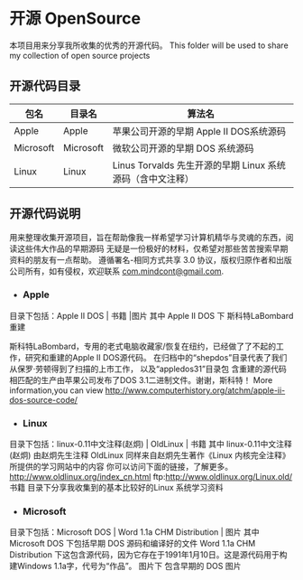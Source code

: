 #  开源 OpenSource
本项目用来分享我所收集的优秀的开源代码。
This folder will be used to share my collection of open source projects

## 开源代码目录
包名 | 目录名 | 算法名 |
-----| ------ |--------|
Apple | Apple |苹果公司开源的早期 Apple II DOS系统源码
Microsoft | Microsoft |微软公司开源的早期 DOS 系统源码 
Linux | Linux | Linus Torvalds 先生开源的早期 Linux 系统源码（含中文注释）

## 开源代码说明
用来整理收集开源项目，旨在帮助像我一样希望学习计算机精华与灵魂的东西，阅读这些伟大作品的早期源码
无疑是一份极好的材料，仅希望对那些苦苦搜索早期资料的朋友有一点帮助。
遵循署名-相同方式共享 3.0 协议，版权归原作者和出版公司所有，如有侵权，欢迎联系 com.mindcont@gmail.com.

* ### Apple
目录下包括：Apple II DOS | 书籍 |图片
其中 Apple II DOS 下 斯科特LaBombard 重建

斯科特LaBombard，专用的老式电脑收藏家/恢复在纽约，已经做了了不起的工作，研究和重建的Apple II DOS源代码。
在归档中的“shepdos”目录代表了我们从保罗·劳顿得到了扫描的上市工作，
以及“appledos31”目录包 ​​含重建的源代码相匹配的生产由苹果公司发布了DOS 3.1二进制文件。谢谢，斯科特！
More information,you can view http://www.computerhistory.org/atchm/apple-ii-dos-source-code/

* ### Linux
目录下包括：linux-0.11中文注释(赵炯) | OldLinux | 书籍
其中 
linux-0.11中文注释(赵炯) 由赵炯先生注释
OldLinux 同样来自赵炯先生著作《Linux 内核完全注释》所提供的学习网站中的内容
你可以访问下面的链接，了解更多。
http://www.oldlinux.org/index_cn.html
ftp:http://www.oldlinux.org/Linux.old/
书籍 目录下分享我收集到的基本比较好的Linux 系统学习资料

* ### Microsoft
目录下包括：Microsoft DOS | Word 1.1a CHM Distribution | 图片
其中 Microsoft DOS 下包括早期 DOS 源码和编译好的文件
Word 1.1a CHM Distribution 下这包含源代码，因为它存在于1991年1月10日。这是源代码用于构建Windows 1.1a字，代号为“作品”。
图片下 包含早期的 DOS 图片